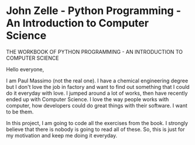 # John Zelle - Python Programming - An Introduction to Computer Science
THE WORKBOOK OF PYTHON PROGRAMMING - AN INTRODUCTION TO COMPUTER SCIENCE

Hello everyone, 

I am Paul Massimo (not the real one). I have a chemical engineering degree but I don't love the job in factory and want to find out something that I could do it everyday with love. I jumped around a lot of works, then have recently ended up with Computer Science. I love the way people works with computer, how developers could do great things with their software. I want to be them.

In this project, I am going to code all the exercises from the book. I strongly believe that there is nobody is going to read all of these. So, this is just for my motivation and keep me doing it everyday. 
